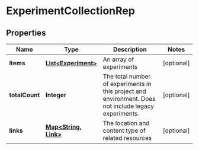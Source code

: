

# ExperimentCollectionRep


## Properties

| Name | Type | Description | Notes |
|------------ | ------------- | ------------- | -------------|
|**items** | [**List&lt;Experiment&gt;**](Experiment.md) | An array of experiments |  [optional] |
|**totalCount** | **Integer** | The total number of experiments in this project and environment. Does not include legacy experiments. |  [optional] |
|**links** | [**Map&lt;String, Link&gt;**](Link.md) | The location and content type of related resources |  [optional] |



